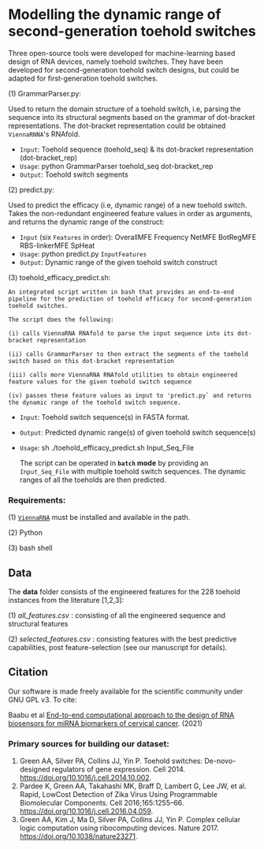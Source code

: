 # Modelling the dynamic range of second-generation toehold switches

Three open-source tools were developed for machine-learning based design of RNA devices, namely toehold switches. They have been developed for second-generation toehold switch designs, but could be adapted for first-generation toehold switches. 

(1) GrammarParser.py:

Used to return the domain structure of a toehold switch, i.e, parsing the sequence into its structural segments based on the grammar of dot-bracket representations. The dot-bracket representation could be obtained `ViennaRNNA`'s RNAfold.
 - `Input`: Toehold sequence (toehold_seq) & its dot-bracket representation (dot-bracket_rep)
 - `Usage`: python GrammarParser toehold_seq dot-bracket_rep
 - `Output`: Toehold switch segments

(2) predict.py:

Used to predict the efficacy (i.e, dynamic range) of a new toehold switch. Takes the non-redundant engineered feature values in order as arguments, and returns the dynamic range of the construct: 
 - `Input` (six `Features` in order): OverallMFE Frequency NetMFE BotRegMFE RBS-linkerMFE SpHeat
 - `Usage`: python predict.py `InputFeatures`
 - `Output`: Dynamic range of the given toehold switch construct

  
(3) toehold_efficacy_predict.sh:
 
    An integrated script written in bash that provides an end-to-end pipeline for the prediction of toehold efficacy for second-generation toehold switches.  

    The script does the following:
 
    (i) calls ViennaRNA RNAfold to parse the input sequence into its dot-bracket representation
 
    (ii) calls GrammarParser to then extract the segments of the toehold switch based on this dot-bracket representation
 
    (iii) calls more ViennaRNA RNAfold utilities to obtain engineered feature values for the given toehold switch sequence
 
    (iv) passes these feature values as input to 'predict.py` and returns the dynamic range of the toehold switch sequence. 
 
 - `Input`: Toehold switch sequence(s) in FASTA format.
 - `Output`: Predicted dynamic range(s) of given toehold switch sequence(s)
 - `Usage`: sh ./toehold_efficacy_predict.sh Input_Seq_File

    The script can be operated in **`batch` mode** by providing an `Input_Seq_File` with multiple toehold switch sequences. The dynamic ranges of all the toeholds are then predicted. 
 
### Requirements:
 
(1) [`ViennaRNA`](https://www.tbi.univie.ac.at/RNA/) must be installed and available in the path. 
 
(2) Python 
 
(3) bash shell
 

## Data

The **data** folder consists of the engineered features for the 228 toehold instances from the literature [1,2,3]: 

(1) *all_features.csv* : consisting of all the engineered sequence and structural features

(2) *selected_features.csv* : consisting features with the best predictive capabilities, post feature-selection (see our manuscript for details).

## Citation 

Our software is made freely available for the scientific community under GNU GPL v3. To cite:
 
Baabu et al [End-to-end computational approach to the design of RNA biosensors for miRNA biomarkers of cervical cancer](https://doi.org/10.1101/2021.07.09.451282). (2021) 

### Primary sources for building our dataset:
1. Green AA, Silver PA, Collins JJ, Yin P. Toehold switches: De-novo-designed regulators of gene expression. Cell 2014. https://doi.org/10.1016/j.cell.2014.10.002. 
2.  Pardee K, Green AA, Takahashi MK, Braff D, Lambert G, Lee JW, et al. Rapid, LowCost Detection of Zika Virus Using Programmable Biomolecular Components. Cell
2016;165:1255–66. https://doi.org/10.1016/j.cell.2016.04.059.
3. Green AA, Kim J, Ma D, Silver PA, Collins JJ, Yin P. Complex cellular logic computation using ribocomputing devices. Nature 2017. https://doi.org/10.1038/nature23271.
